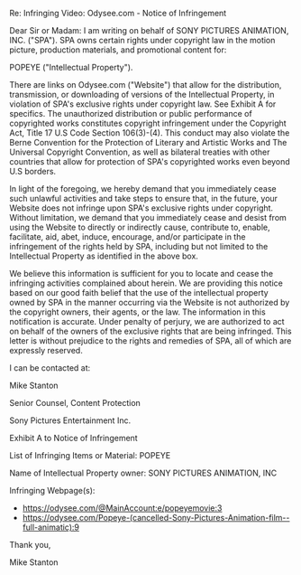 Re: Infringing Video: Odysee.com - Notice of Infringement

Dear Sir or Madam: I am writing on behalf of SONY PICTURES ANIMATION, INC. ("SPA"). SPA owns certain rights under copyright law in the motion picture, production materials, and promotional content for:

POPEYE ("Intellectual Property").

There are links on Odysee.com ("Website") that allow for the distribution, transmission, or downloading of versions of the Intellectual Property, in violation of SPA's exclusive rights under copyright law. See Exhibit A for specifics. The unauthorized distribution or public performance of copyrighted works constitutes copyright infringement under the Copyright Act, Title 17 U.S Code Section 106(3)-(4). This conduct may also violate the Berne Convention for the Protection of Literary and Artistic Works and The Universal Copyright Convention, as well as bilateral treaties with other countries that allow for protection of SPA's copyrighted works even beyond U.S borders.

In light of the foregoing, we hereby demand that you immediately cease such unlawful activities and take steps to ensure that, in the future, your Website does not infringe upon SPA's exclusive rights under copyright. Without limitation, we demand that you immediately cease and desist from using the Website to directly or indirectly cause, contribute to, enable, facilitate, aid, abet, induce, encourage, and/or participate in the infringement of the rights held by SPA, including but not limited to the Intellectual Property as identified in the above box.

We believe this information is sufficient for you to locate and cease the infringing activities complained about herein. We are providing this notice based on our good faith belief that the use of the intellectual property owned by SPA in the manner occurring via the Website is not authorized by the copyright owners, their agents, or the law. The information in this notification is accurate. Under penalty of perjury, we are authorized to act on behalf of the owners of the exclusive rights that are being infringed. This letter is without prejudice to the rights and remedies of SPA, all of which are expressly reserved.

I can be contacted at:

Mike Stanton

Senior Counsel, Content Protection

Sony Pictures Entertainment Inc.

<personal information redacted>

Exhibit A to Notice of Infringement

List of Infringing Items or Material: POPEYE

Name of Intellectual Property owner: SONY PICTURES ANIMATION, INC

Infringing Webpage(s): 
- https://odysee.com/@MainAccount:e/popeyemovie:3
- https://odysee.com/Popeye-(cancelled-Sony-Pictures-Animation-film--full-animatic):9

Thank you,

Mike Stanton
